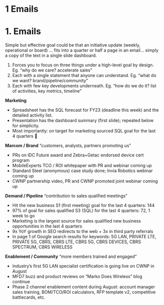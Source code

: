 # 1 Emails

# 1. Emails

Simple but effective goal could be that an initiative update (weekly, operational or board) … fits into a quarter or half a page in an email… simply a copy of the text in a single slide dashboard.

1. Forces you to focus on three things under a high-level goal by design. Eg. “why do we care? accelerate sales”
2. Each with a single statement that anyone can understand. Eg. “what do we want? brand/pipeline/community”
3. Each with few key developments underneath. Eg. “how do we do it? list of activities, key metrics, timeline”

**Marketing**

- Spreadsheet has the SQL forecast for FY23 (deadline this week) and the detailed activity list.
- Presentation has the dashboard summary (first slide); repeated below for simplicity.
- Most importantly: on target for marketing sourced SQL goal for the last 4 quarters 🎉

**Marcom / Brand** “customers, analysts, partners promoting us”

- PRs on IDC Future award and Zebra+Getac endorsed device cert program
- MobileExperts TCO / ROI whitepaper with PR and webinar coming up
- Standard Steel (anonymous) case study done; Invia Robotics webinar coming up
- CWNP partnership video, PR and CWNP promoted joint webinar coming up

**Demand / Pipeline** “contribution to sales qualified meetings”

- Hit the new business S1 (first meeting) goal for the last 4 quarters: 144
- 97% of goal for sales qualified S3 (SQL) for the last 4 quarters: 72, 1 week to go
- Marketing is the largest source for sales qualified new business opportunities in the last 4 quarters
- 9x YoY growth in SEO redirects to the web + 3x in third party referrals
- In page 1 of Google search results for keywords: 5G LAN, PRIVATE LTE, PRIVATE 5G, CBRS, CBRS LTE, CBRS 5G, CBRS DEVICES, CBRS SPECTRUM, CBRS WIRELESS

**Enablement / Community** “more members trained and engaged”

- Industry’s first 5G LAN specialist certification is going live on CWNP in August
- MFD7 buzz and product reviews on “Marko Does Wireless” blog continue
- Phase 2 channel enablement content during August: account manager sales training, BOM/TCO/ROI calculators, RFP template v2, competitive battlecards, etc.

